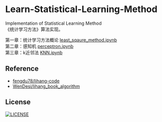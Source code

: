 # Learn-Statistical-Learning-Method
Implementation of Statistical Learning Method  
《统计学习方法》算法实现。 


第一章：统计学习方法概论 [least_sqaure_method.ipynb](https://nbviewer.jupyter.org/github/hktxt/Learn-Statistical-Learning-Method/blob/master/%E7%AC%AC%E4%B8%80%E7%AB%A0%20%E7%BB%9F%E8%AE%A1%E5%AD%A6%E4%B9%A0%E6%96%B9%E6%B3%95%E6%A6%82%E8%AE%BA/least_sqaure_method.ipynb)  
第二章：感知机 [perceptron.ipynb](https://nbviewer.jupyter.org/github/hktxt/Learn-Statistical-Learning-Method/blob/master/%E7%AC%AC%E4%BA%8C%E7%AB%A0%20%E6%84%9F%E7%9F%A5%E6%9C%BA/perceptron.ipynb)  
第三章：k近邻法 [KNN.ipynb](https://nbviewer.jupyter.org/github/hktxt/Learn-Statistical-Learning-Method/blob/master/%E7%AC%AC%E4%B8%89%E7%AB%A0%20k%E8%BF%91%E9%82%BB%E6%B3%95/KNN.ipynb)


## Reference  

* [fengdu78/lihang-code](https://github.com/fengdu78/lihang-code)  
* [WenDesi/lihang_book_algorithm](https://github.com/WenDesi/lihang_book_algorithm)

License
----
[![LICENSE](https://img.shields.io/badge/license-Anti%20996-blue.svg)](https://github.com/996icu/996.ICU/blob/master/LICENSE)
